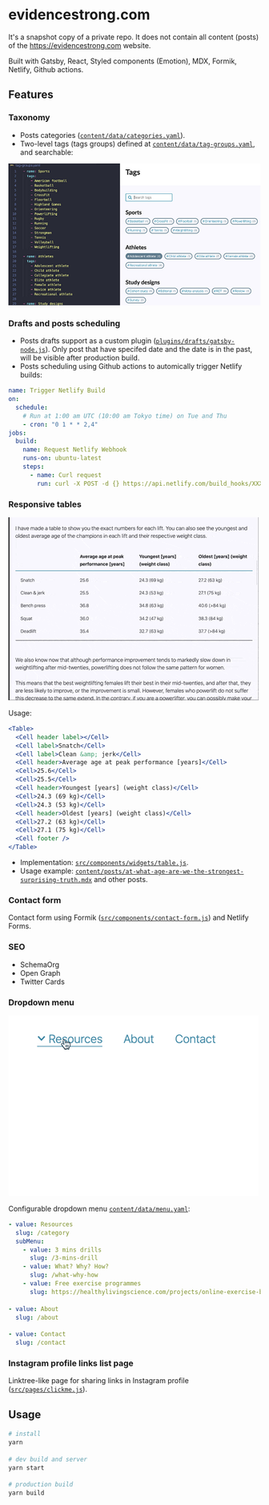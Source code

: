 # evidencestrong.com

It's a snapshot copy of a private repo. It does not contain all content (posts) of the https://evidencestrong.com website.

Built with Gatsby, React, Styled components (Emotion), MDX, Formik, Netlify, Github actions.

## Features

### Taxonomy

- Posts categories ([`content/data/categories.yaml`](content/data/categories.yaml)).
- Two-level tags (tags groups) defined at [`content/data/tag-groups.yaml`](content/data/tag-groups.yaml), and searchable:

![Tags .yaml file and UI screenshot](docs/images/tags.jpg)

### Drafts and posts scheduling

- Posts drafts support as a custom plugin ([`plugins/drafts/gatsby-node.js`](plugins/drafts/gatsby-node.js)). Only post that have specifed date and the date is in the past, will be visible after production build.
- Posts scheduling using Github actions to automically trigger Netlify builds:

```yaml
name: Trigger Netlify Build
on:
  schedule:
    # Run at 1:00 am UTC (10:00 am Tokyo time) on Tue and Thu
    - cron: "0 1 * * 2,4"
jobs:
  build:
    name: Request Netlify Webhook
    runs-on: ubuntu-latest
    steps:
      - name: Curl request
        run: curl -X POST -d {} https://api.netlify.com/build_hooks/XXX
```

### Responsive tables

![Responsive table UI animation](docs/images/responsive-table.gif)

Usage:

```jsx
<Table>
  <Cell header label></Cell>
  <Cell label>Snatch</Cell>
  <Cell label>Clean &amp; jerk</Cell>
  <Cell header>Average age at peak performance [years]</Cell>
  <Cell>25.6</Cell>
  <Cell>25.5</Cell>
  <Cell header>Youngest [years] (weight class)</Cell>
  <Cell>24.3 (69 kg)</Cell>
  <Cell>24.3 (53 kg)</Cell>
  <Cell header>Oldest [years] (weight class)</Cell>
  <Cell>27.2 (63 kg)</Cell>
  <Cell>27.1 (75 kg)</Cell>
  <Cell footer />
</Table>
```

- Implementation: [`src/components/widgets/table.js`](src/components/widgets/table.js).
- Usage example: [`content/posts/at-what-age-are-we-the-strongest-surprising-truth.mdx`](content/posts/at-what-age-are-we-the-strongest-surprising-truth.mdx) and other posts.

### Contact form

Contact form using Formik ([`src/components/contact-form.js`](src/components/contact-form.js)) and Netlify Forms.

### SEO

- SchemaOrg
- Open Graph
- Twitter Cards

### Dropdown menu

![Dropdown menu UI animation](docs/images/menu.gif)

Configurable dropdown menu [`content/data/menu.yaml`](content/data/menu.yaml):

```yaml
- value: Resources
  slug: /category
  subMenu:
    - value: 3 mins drills
      slug: /3-mins-drill
    - value: What? Why? How?
      slug: /what-why-how
    - value: Free exercise programmes
      slug: https://healthylivingscience.com/projects/online-exercise-based-sports-injury-risk-reduction-programmes

- value: About
  slug: /about

- value: Contact
  slug: /contact
```

### Instagram profile links list page

Linktree-like page for sharing links in Instagram profile ([`src/pages/clickme.js`](src/pages/clickme.js)).

## Usage

```bash
# install
yarn

# dev build and server
yarn start

# production build
yarn build
```
